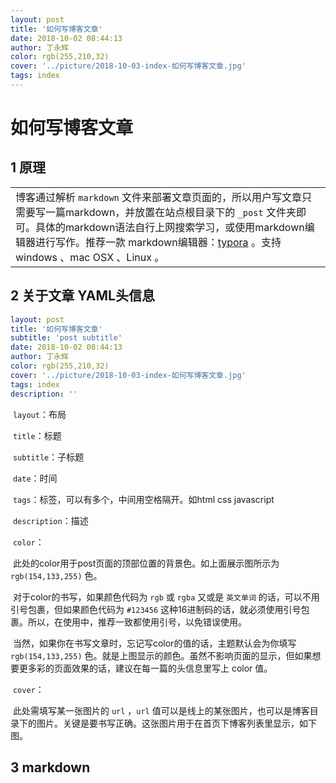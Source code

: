 ```yaml
---
layout: post
title: '如何写博客文章'
date: 2018-10-02 08:44:13
author: 丁永辉
color: rgb(255,210,32)
cover: '../picture/2018-10-03-index-如何写博客文章.jpg'
tags: index
---
```


# 如何写博客文章

## 1 原理

|                                                              |
| ------------------------------------------------------------ |
| 博客通过解析 `markdown` 文件来部署文章页面的，所以用户写文章只需要写一篇markdown，并放置在站点根目录下的 `_post` 文件夹即可。具体的markdown语法自行上网搜索学习，或使用markdown编辑器进行写作。推荐一款 markdown编辑器：[typora](https://www.typora.io) 。支持 windows 、mac OSX 、Linux 。 |

## 2 关于文章 YAML头信息

```yaml
layout: post
title: '如何写博客文章'
subtitle: 'post subtitle'
date: 2018-10-02 08:44:13
author: 丁永辉
color: rgb(255,210,32)
cover: '../picture/2018-10-03-index-如何写博客文章.jpg'
tags: index
description: ''
```

​        `layout`：布局

​        `title`：标题

​       `subtitle`：子标题

​       `date`：时间

​       `tags`：标签，可以有多个，中间用空格隔开。如html css javascript

​        `description`：描述

​       `color`：

​        此处的color用于post页面的顶部位置的背景色。如上面展示图所示为 `rgb(154,133,255)` 色。

​        对于color的书写，如果颜色代码为 `rgb` 或 `rgba` 又或是 `英文单词` 的话，可以不用引号包裹，但如果颜色代码为 `#123456` 这种16进制码的话，就必须使用引号包裹。所以，在使用中，推荐一致都使用引号，以免错误使用。

​        当然，如果你在书写文章时，忘记写color的值的话，主题默认会为你填写 `rgb(154,133,255)` 色。就是上图显示的颜色。虽然不影响页面的显示，但如果想要更多彩的页面效果的话，建议在每一篇的头信息里写上 color 值。

​        `cover`：

​        此处需填写某一张图片的 `url` ，`url` 值可以是线上的某张图片，也可以是博客目录下的图片。关键是要书写正确。这张图片用于在首页下博客列表里显示，如下图。

## 3 markdown

